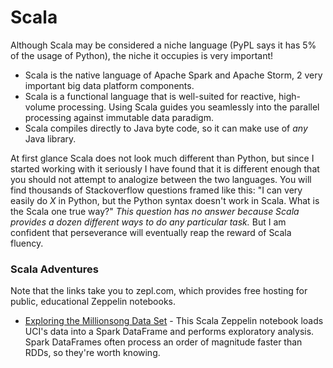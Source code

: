 # Scala
Although Scala may be considered a niche language (PyPL says it has 5% of the usage of Python), the niche it occupies is very important!
+ Scala is the native language of Apache Spark and Apache Storm, 2 very important big data platform components.
+ Scala is a functional language that is well-suited for reactive, high-volume processing. Using Scala guides you seamlessly into the parallel processing against immutable data paradigm.
+ Scala compiles directly to Java byte code, so it can make use of _any_ Java library.

At first glance Scala does not look much different than Python, but since I started working with it seriously I have found that it is different enough that you should not attempt to analogize between the two languages. You will find thousands of Stackoverflow questions framed like this: "I can very easily do _X_ in Python, but the Python syntax doesn't work in Scala. What is the Scala one true way?" _This question has no answer because Scala provides a dozen different ways to do any particular task._ But I am confident that perseverance will eventually reap the reward of Scala fluency.

### Scala Adventures
Note that the links take you to zepl.com, which provides free hosting for public, educational Zeppelin notebooks. 

+ [Exploring the Millionsong Data Set](https://www.zepl.com/viewer/notebooks/bm90ZTovL2NocmlzZmFsdGVyLzRhNDRlOGJlMGE3MjQzNjc4MGVmYmMwNWYyMTBlNjBhL25vdGUuanNvbg) - This Scala Zeppelin notebook loads UCI's data into a Spark DataFrame and performs exploratory analysis. Spark DataFrames often process an order of magnitude faster than RDDs, so they're worth knowing.
